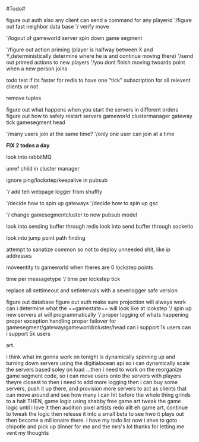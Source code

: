 #Todo#

figure out auth
    also any client can send a command for any playerid
'/figure out fast neighbor
data base
'/ verify move

'/logout of gameworld server
    spin down game segment

'/figure out action priming (player is halfway between X and Y,deterministically determine where he is and continue moving there)
    '/send out primed actions to new players
        '/you dont finish moving twoards point when a new person joins

todo test if its faster for redis to have one "tick" subscription for all relevent clients or not

remove tuples

figure out what happens when you start the servers in different orders
    figure out how to safely restart servers
        gameworld
        clustermanager
        gateway
        tick
        gamesegment
        head

'/many users join at the same time?
    '/only one user can join at a time

**FIX 2 todos a day**


look into rabbitMQ

unref child in cluster manager

ignore ping/lockstep/keepalive in pubsub

'/ add teh webpage logger from shuffly

'/decide how to spin up gateways
'/decide how to spin up gsc

'/ change gamesegmentcluster to new pubsub model

look into sending buffer through redis 
look into send buffer through socketio

look into jump point path finding


attempt to sanatize common so not to deploy unneeded shit, like ip addresses


moveentity to gameworld when theres are 0 lockstep points




time per messagetype
'/ time per lockstep tick



replace all settimeout and setintervals with a severlogger safe version



figure out database
figure out auth
make sure projection will always work
    can i determine what the ==gamestate== will look like at lcokstep
'/ spin up new servers at will programmatically
'/ proper logging of whats happening
proper exception handling
proper failover for gamesegment/gateway/gameworld/cluster/head
can i support 1k users
can i support 5k users

art.









i think what im gonna work on tonight is dynamically spinning up and turning down servers using the digitialocean api
so i can dynamically scale the servers
based soley on load
...then i need to work on the reorganize game segment code, so i can move users onto the servers with players theyre closest to
then i need to add more logging
then i can buy some servers, push it up there, and provision more servers to act as clients that can move around
and see how many i can hit before the whole thing grinds to a halt
THEN, game logic 
using shabby free game art
tweak the game logic until i love it
then audition pixel artists
redo allt eh game art, continue to tweak the logic
then release it into a small beta to see hwo it plays out
then become a millionaire
there. i have my todo list 
now i ahve to goto chipotle and pick up dinner for me and the mrs's lol
thanks for letting me vent my thoughts